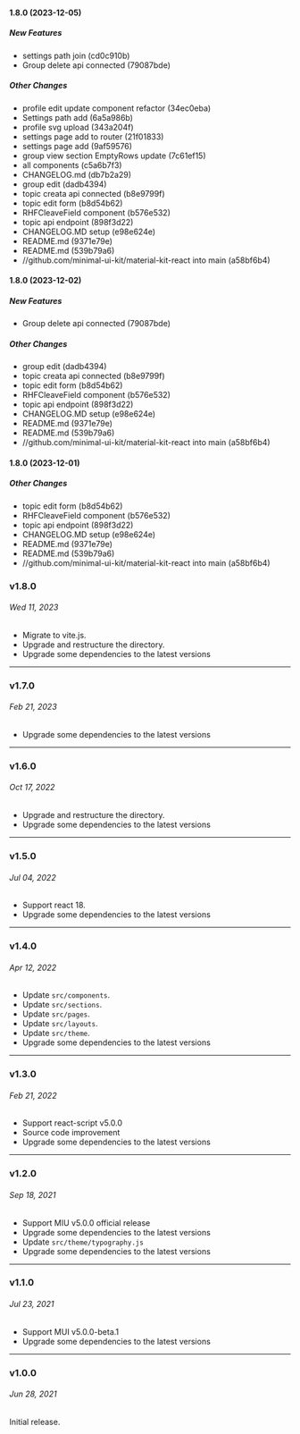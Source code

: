 #### 1.8.0 (2023-12-05)

##### New Features

*  settings path join (cd0c910b)
*  Group delete api connected (79087bde)

##### Other Changes

*  profile edit update component refactor (34ec0eba)
*  Settings path add (6a5a986b)
*   profile svg upload (343a204f)
*  settings page add  to router (21f01833)
*  settings page add (9af59576)
*  group view section EmptyRows update (7c61ef15)
*  all components (c5a6b7f3)
*  CHANGELOG.md (db7b2a29)
*  group edit (dadb4394)
*  topic creata api connected (b8e9799f)
*  topic edit form (b8d54b62)
*  RHFCleaveField component (b576e532)
*  topic api endpoint (898f3d22)
*  CHANGELOG.MD setup (e98e624e)
*  README.md (9371e79e)
*  README.md (539b79a6)
* //github.com/minimal-ui-kit/material-kit-react into main (a58bf6b4)

#### 1.8.0 (2023-12-02)

##### New Features

*  Group delete api connected (79087bde)

##### Other Changes

*  group edit (dadb4394)
*  topic creata api connected (b8e9799f)
*  topic edit form (b8d54b62)
*  RHFCleaveField component (b576e532)
*  topic api endpoint (898f3d22)
*  CHANGELOG.MD setup (e98e624e)
*  README.md (9371e79e)
*  README.md (539b79a6)
* //github.com/minimal-ui-kit/material-kit-react into main (a58bf6b4)

#### 1.8.0 (2023-12-01)

##### Other Changes

*  topic edit form (b8d54b62)
*  RHFCleaveField component (b576e532)
*  topic api endpoint (898f3d22)
*  CHANGELOG.MD setup (e98e624e)
*  README.md (9371e79e)
*  README.md (539b79a6)
* //github.com/minimal-ui-kit/material-kit-react into main (a58bf6b4)

### v1.8.0

###### Wed 11, 2023

- Migrate to vite.js.
- Upgrade and restructure the directory.
- Upgrade some dependencies to the latest versions

---

### v1.7.0

###### Feb 21, 2023

- Upgrade some dependencies to the latest versions

---

### v1.6.0

###### Oct 17, 2022

- Upgrade and restructure the directory.
- Upgrade some dependencies to the latest versions

---

### v1.5.0

###### Jul 04, 2022

- Support react 18.
- Upgrade some dependencies to the latest versions

---

### v1.4.0

###### Apr 12, 2022

- Update `src/components`.
- Update `src/sections`.
- Update `src/pages`.
- Update `src/layouts`.
- Update `src/theme`.
- Upgrade some dependencies to the latest versions

---

### v1.3.0

###### Feb 21, 2022

- Support react-script v5.0.0
- Source code improvement
- Upgrade some dependencies to the latest versions

---

### v1.2.0

###### Sep 18, 2021

- Support MIU v5.0.0 official release
- Upgrade some dependencies to the latest versions
- Update `src/theme/typography.js`
- Upgrade some dependencies to the latest versions

---

### v1.1.0

###### Jul 23, 2021

- Support MUI v5.0.0-beta.1
- Upgrade some dependencies to the latest versions

---

### v1.0.0

###### Jun 28, 2021

Initial release.
